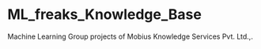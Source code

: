# ML_freaks_Knowledge_Base
Machine Learning Group projects of Mobius Knowledge Services Pvt. Ltd.,.
